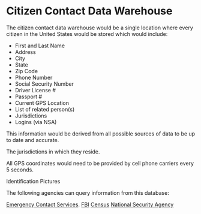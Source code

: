 # Citizen Contact Data Warehouse

The citizen contact data warehouse would be a single location where every citizen in the United States would be stored which would include:

- First and Last Name
- Address
- City
- State
- Zip Code
- Phone Number
- Social Security Number
- Driver License #
- Passport #
- Current GPS Location
- List of related person(s)
- Jurisdictions
- Logins (via NSA)

This information would be derived from all possible sources of data to be up to date and accurate.

The jurisdictions in which they reside.

All GPS coordinates would need to be provided by cell phone carriers every 5 seconds.

Identification Pictures

The following agencies can query information from this database:

[Emergency Contact Services](/ecs-gov/).
[FBI](/fbi)
[Census](/e-census/)
[National Security Agency](/national-security-agency/)

